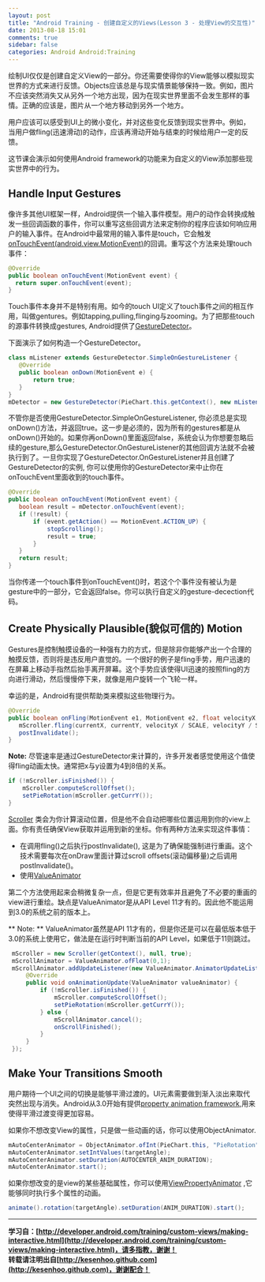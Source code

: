 ```yaml
---
layout: post
title: "Android Training - 创建自定义的Views(Lesson 3 - 处理View的交互性)"
date: 2013-08-18 15:01
comments: true
sidebar: false
categories: Android Android:Training
---
```


绘制UI仅仅是创建自定义View的一部分。你还需要使得你的View能够以模拟现实世界的方式来进行反馈。Objects应该总是与现实情景能够保持一致。例如，图片不应该突然消失又从另外一个地方出现，因为在现实世界里面不会发生那样的事情。正确的应该是，图片从一个地方移动到另外一个地方。

用户应该可以感受到UI上的微小变化，并对这些变化反馈到现实世界中。例如，当用户做fling(迅速滑动)的动作，应该再滑动开始与结束的时候给用户一定的反馈。

这节课会演示如何使用Android framework的功能来为自定义的View添加那些现实世界中的行为。

<!-- more -->

## Handle Input Gestures ##
像许多其他UI框架一样，Android提供一个输入事件模型。用户的动作会转换成触发一些回调函数的事件，你可以重写这些回调方法来定制你的程序应该如何响应用户的输入事件。在Android中最常用的输入事件是touch，它会触发[onTouchEvent(android.view.MotionEvent)](http://developer.android.com/reference/android/view/View.html#onTouchEvent(android.view.MotionEvent))的回调。重写这个方法来处理touch事件：

```java
@Override
public boolean onTouchEvent(MotionEvent event) {
  return super.onTouchEvent(event);
}
```

Touch事件本身并不是特别有用。如今的touch UI定义了touch事件之间的相互作用，叫做gentures。例如tapping,pulling,flinging与zooming。为了把那些touch的源事件转换成gestures, Android提供了[GestureDetector](http://developer.android.com/reference/android/view/GestureDetector.html)。

下面演示了如何构造一个GestureDetector。

```java
class mListener extends GestureDetector.SimpleOnGestureListener {
   @Override
   public boolean onDown(MotionEvent e) {
       return true;
   }
}
mDetector = new GestureDetector(PieChart.this.getContext(), new mListener());
```

不管你是否使用GestureDetector.SimpleOnGestureListener, 你必须总是实现onDown()方法，并返回true。这一步是必须的，因为所有的gestures都是从onDown()开始的。如果你再onDown()里面返回false，系统会认为你想要忽略后续的gesture,那么GestureDetector.OnGestureListener的其他回调方法就不会被执行到了。一旦你实现了GestureDetector.OnGestureListener并且创建了GestureDetector的实例, 你可以使用你的GestureDetector来中止你在onTouchEvent里面收到的touch事件。

```java
@Override
public boolean onTouchEvent(MotionEvent event) {
   boolean result = mDetector.onTouchEvent(event);
   if (!result) {
       if (event.getAction() == MotionEvent.ACTION_UP) {
           stopScrolling();
           result = true;
       }
   }
   return result;
}
```

当你传递一个touch事件到onTouchEvent()时，若这个个事件没有被认为是gesture中的一部分，它会返回false。你可以执行自定义的gesture-decection代码。

## Create Physically Plausible(貌似可信的) Motion ##
Gestures是控制触摸设备的一种强有力的方式，但是除非你能够产出一个合理的触摸反馈，否则将是违反用户直觉的。一个很好的例子是fling手势，用户迅速的在屏幕上移动手指然后抬手离开屏幕。这个手势应该使得UI迅速的按照fling的方向进行滑动，然后慢慢停下来，就像是用户旋转一个飞轮一样。

幸运的是，Android有提供帮助类来模拟这些物理行为。

```java
@Override
public boolean onFling(MotionEvent e1, MotionEvent e2, float velocityX, float velocityY) {
   mScroller.fling(currentX, currentY, velocityX / SCALE, velocityY / SCALE, minX, minY, maxX, maxY);
   postInvalidate();
}
```

**Note:** 尽管速率是通过GestureDetector来计算的，许多开发者感觉使用这个值使得fling动画太快。通常把x与y设置为4到8倍的关系。

```java
if (!mScroller.isFinished()) {
    mScroller.computeScrollOffset();
    setPieRotation(mScroller.getCurrY());
}
```

[Scroller](http://developer.android.com/reference/android/widget/Scroller.html) 类会为你计算滚动位置，但是他不会自动把哪些位置运用到你的view上面。你有责任确保View获取并运用到新的坐标。你有两种方法来实现这件事情：

* 在调用fling()之后执行postInvalidate(), 这是为了确保能强制进行重画。这个技术需要每次在onDraw里面计算过scroll offsets(滚动偏移量)之后调用postInvalidate()。
* 使用[ValueAnimator](http://developer.android.com/reference/android/animation/ValueAnimator.html)

第二个方法使用起来会稍微复杂一点，但是它更有效率并且避免了不必要的重画的view进行重绘。缺点是ValueAnimator是从API Level 11才有的。因此他不能运用到3.0的系统之前的版本上。

** Note: ** ValueAnimator虽然是API 11才有的，但是你还是可以在最低版本低于3.0的系统上使用它，做法是在运行时判断当前的API Level，如果低于11则跳过。

```java
 mScroller = new Scroller(getContext(), null, true);
 mScrollAnimator = ValueAnimator.ofFloat(0,1);
 mScrollAnimator.addUpdateListener(new ValueAnimator.AnimatorUpdateListener() {
     @Override
     public void onAnimationUpdate(ValueAnimator valueAnimator) {
         if (!mScroller.isFinished()) {
             mScroller.computeScrollOffset();
             setPieRotation(mScroller.getCurrY());
         } else {
             mScrollAnimator.cancel();
             onScrollFinished();
         }
     }
 });
```

## Make Your Transitions Smooth ##
用户期待一个UI之间的切换是能够平滑过渡的。UI元素需要做到渐入淡出来取代突然出现与消失。Android从3.0开始有提供[property animation framework](http://developer.android.com/guide/topics/graphics/prop-animation.html),用来使得平滑过渡变得更加容易。

如果你不想改变View的属性，只是做一些动画的话，你可以使用ObjectAnimator.
```java
mAutoCenterAnimator = ObjectAnimator.ofInt(PieChart.this, "PieRotation", 0);
mAutoCenterAnimator.setIntValues(targetAngle);
mAutoCenterAnimator.setDuration(AUTOCENTER_ANIM_DURATION);
mAutoCenterAnimator.start();
```

如果你想改变的是view的某些基础属性，你可以使用[ViewPropertyAnimator](http://developer.android.com/reference/android/view/ViewPropertyAnimator.html) ,它能够同时执行多个属性的动画。
```java
animate().rotation(targetAngle).setDuration(ANIM_DURATION).start();
```


******

**学习自：[http://developer.android.com/training/custom-views/making-interactive.html](http://developer.android.com/training/custom-views/making-interactive.html)，请多指教，谢谢！**  
**转载请注明出自[http://kesenhoo.github.com](http://kesenhoo.github.com)，谢谢配合！**

